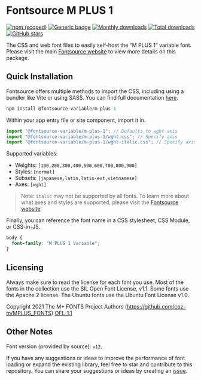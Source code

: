 # Fontsource M PLUS 1

[![npm (scoped)](https://img.shields.io/npm/v/@fontsource-variable/m-plus-1?color=brightgreen)](https://www.npmjs.com/package/@fontsource-variable/m-plus-1) [![Generic badge](https://img.shields.io/badge/fontsource-passing-brightgreen)](https://github.com/fontsource/fontsource) [![Monthly downloads](https://badgen.net/npm/dm/@fontsource-variable/m-plus-1)](https://github.com/fontsource/fontsource) [![Total downloads](https://badgen.net/npm/dt/@fontsource-variable/m-plus-1)](https://github.com/fontsource/fontsource) [![GitHub stars](https://img.shields.io/github/stars/fontsource/fontsource.svg?style=social&label=Star)](https://github.com/fontsource/fontsource/stargazers)

The CSS and web font files to easily self-host the “M PLUS 1” variable font. Please visit the main [Fontsource website](https://fontsource.org/fonts/m-plus-1) to view more details on this package.

## Quick Installation

Fontsource offers multiple methods to import the CSS, including using a bundler like Vite or using SASS. You can find full documentation [here](https://fontsource.org/docs/getting-started/introduction).

```javascript
npm install @fontsource-variable/m-plus-1
```

Within your app entry file or site component, import it in.

```javascript
import "@fontsource-variable/m-plus-1"; // Defaults to wght axis
import "@fontsource-variable/m-plus-1/wght.css"; // Specify axis
import "@fontsource-variable/m-plus-1/wght-italic.css"; // Specify axis and style
```

Supported variables:
- Weights: `[100,200,300,400,500,600,700,800,900]`
- Styles: `[normal]`
- Subsets: `[japanese,latin,latin-ext,vietnamese]`
- Axes: `[wght]`

> Note: `italic` may not be supported by all fonts. To learn more about what axes and styles are supported, please visit the [Fontsource website](https://fontsource.org/fonts/m-plus-1).

Finally, you can reference the font name in a CSS stylesheet, CSS Module, or CSS-in-JS.

```css
body {
  font-family: "M PLUS 1 Variable";
}
```

## Licensing
Always make sure to read the license for each font you use. Most of the fonts in the collection use the SIL Open Font License, v1.1. Some fonts use the Apache 2 license. The Ubuntu fonts use the Ubuntu Font License v1.0.

Copyright 2021 The M+ FONTS Project Authors (https://github.com/coz-m/MPLUS_FONTS)
[OFL-1.1](https://openfontlicense.org)

## Other Notes
Font version (provided by source): `v12`.

If you have any suggestions or ideas to improve the performance of font loading or expand the existing library, feel free to star and contribute to this repository. You can share your suggestions or ideas by creating an [issue](https://github.com/fontsource/fontsource/issues).